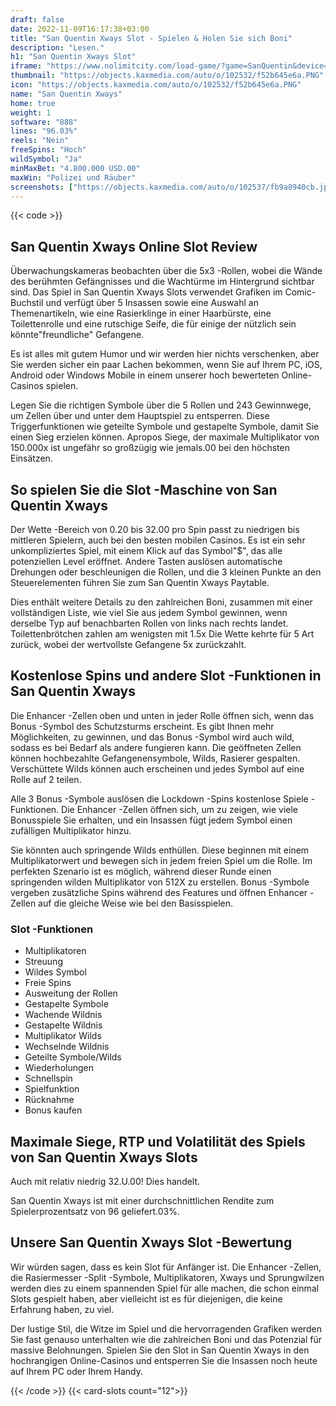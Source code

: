 ```yaml
---
draft: false
date: 2022-11-09T16:17:38+03:00
title: "San Quentin Xways Slot - Spielen & Holen Sie sich Boni"
description: "Lesen."
h1: "San Quentin Xways Slot"
iframe: "https://www.nolimitcity.com/load-game/?game=SanQuentin&device=desktop"
thumbnail: "https://objects.kaxmedia.com/auto/o/102532/f52b645e6a.PNG"
icon: "https://objects.kaxmedia.com/auto/o/102532/f52b645e6a.PNG"
name: "San Quentin Xways"
home: true
weight: 1
software: "888"
lines: "96.03%"
reels: "Nein"
freeSpins: "Hoch"
wildSymbol: "Ja"
minMaxBet: "4.800.000 USD.00"
maxWin: "Polizei und Räuber"
screenshots: ["https://objects.kaxmedia.com/auto/o/102537/fb9a8940cb.jpeg"]
---
```


{{< code >}}<h2>San Quentin Xways Online Slot Review</h2><p>Überwachungskameras beobachten über die 5x3 -Rollen, wobei die Wände des berühmten Gefängnisses und die Wachtürme im Hintergrund sichtbar sind. Das Spiel in San Quentin Xways Slots verwendet Grafiken im Comic-Buchstil und verfügt über 5 Insassen sowie eine Auswahl an Themenartikeln, wie eine Rasierklinge in einer Haarbürste, eine Toilettenrolle und eine rutschige Seife, die für einige der nützlich sein könnte"freundliche" Gefangene.</p><p>Es ist alles mit gutem Humor und wir werden hier nichts verschenken, aber Sie werden sicher ein paar Lachen bekommen, wenn Sie auf Ihrem PC, iOS, Android oder Windows Mobile in einem unserer hoch bewerteten Online-Casinos spielen.</p><p>Legen Sie die richtigen Symbole über die 5 Rollen und 243 Gewinnwege, um Zellen über und unter dem Hauptspiel zu entsperren. Diese Triggerfunktionen wie geteilte Symbole und gestapelte Symbole, damit Sie einen Sieg erzielen können. Apropos Siege, der maximale Multiplikator von 150.000x ist ungefähr so großzügig wie jemals.00 bei den höchsten Einsätzen.</p><h2>So spielen Sie die Slot -Maschine von San Quentin Xways</h2><p>Der Wette -Bereich von 0.20 bis 32.00 pro Spin passt zu niedrigen bis mittleren Spielern, auch bei den besten mobilen Casinos. Es ist ein sehr unkompliziertes Spiel, mit einem Klick auf das Symbol"$", das alle potenziellen Level eröffnet. Andere Tasten auslösen automatische Drehungen oder beschleunigen die Rollen, und die 3 kleinen Punkte an den Steuerelementen führen Sie zum San Quentin Xways Paytable.</p><p>Dies enthält weitere Details zu den zahlreichen Boni, zusammen mit einer vollständigen Liste, wie viel Sie aus jedem Symbol gewinnen, wenn derselbe Typ auf benachbarten Rollen von links nach rechts landet. Toilettenbrötchen zahlen am wenigsten mit 1.5x Die Wette kehrte für 5 Art zurück, wobei der wertvollste Gefangene 5x zurückzahlt.</p><h2>Kostenlose Spins und andere Slot -Funktionen in San Quentin Xways</h2><p>Die Enhancer -Zellen oben und unten in jeder Rolle öffnen sich, wenn das Bonus -Symbol des Schutzsturms erscheint. Es gibt Ihnen mehr Möglichkeiten, zu gewinnen, und das Bonus -Symbol wird auch wild, sodass es bei Bedarf als andere fungieren kann. Die geöffneten Zellen können hochbezahlte Gefangenensymbole, Wilds, Rasierer gespalten. Verschüttete Wilds können auch erscheinen und jedes Symbol auf eine Rolle auf 2 teilen.</p><p>Alle 3 Bonus -Symbole auslösen die Lockdown -Spins kostenlose Spiele -Funktionen. Die Enhancer -Zellen öffnen sich, um zu zeigen, wie viele Bonusspiele Sie erhalten, und ein Insassen fügt jedem Symbol einen zufälligen Multiplikator hinzu.</p><p>Sie könnten auch springende Wilds enthüllen. Diese beginnen mit einem Multiplikatorwert und bewegen sich in jedem freien Spiel um die Rolle. Im perfekten Szenario ist es möglich, während dieser Runde einen springenden wilden Multiplikator von 512X zu erstellen. Bonus -Symbole vergeben zusätzliche Spins während des Features und öffnen Enhancer -Zellen auf die gleiche Weise wie bei den Basisspielen.</p><h3>
Slot -Funktionen</h3><ul>
<li></span>
Multiplikatoren</li>
<li></span>
Streuung</li>
<li></span>
Wildes Symbol</li>
<li></span>
Freie Spins</li>
<li></span>
Ausweitung der Rollen</li>
<li></span>
Gestapelte Symbole</li>
<li></span>
Wachende Wildnis</li>
<li></span>
Gestapelte Wildnis</li>
<li></span>
Multiplikator Wilds</li>
<li></span>
Wechselnde Wildnis</li>
<li></span>
Geteilte Symbole/Wilds</li>
<li></span>
Wiederholungen</li>
<li></span>
Schnellspin</li>
<li></span>
Spielfunktion</li>
<li></span>
Rücknahme</li>
<li></span>
Bonus kaufen</li></ul><h2>Maximale Siege, RTP und Volatilität des Spiels von San Quentin Xways Slots</h2><p>Auch mit relativ niedrig 32.U.00! Dies handelt.</p><p>San Quentin Xways ist mit einer durchschnittlichen Rendite zum Spielerprozentsatz von 96 geliefert.03%.</p><h2>Unsere San Quentin Xways Slot -Bewertung</h2><p>Wir würden sagen, dass es kein Slot für Anfänger ist. Die Enhancer -Zellen, die Rasiermesser -Split -Symbole, Multiplikatoren, Xways und Sprungwilzen werden dies zu einem spannenden Spiel für alle machen, die schon einmal Slots gespielt haben, aber vielleicht ist es für diejenigen, die keine Erfahrung haben, zu viel.</p><p>Der lustige Stil, die Witze im Spiel und die hervorragenden Grafiken werden Sie fast genauso unterhalten wie die zahlreichen Boni und das Potenzial für massive Belohnungen. Spielen Sie den Slot in San Quentin Xways in den hochrangigen Online-Casinos und entsperren Sie die Insassen noch heute auf Ihrem PC oder Ihrem Handy.</p>{{< /code >}}
{{< card-slots count="12">}}
